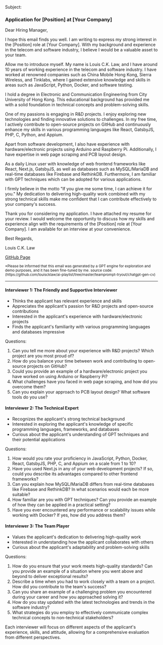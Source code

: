 Subject:

### Application for [Position] at [Your Company]

Dear Hiring Manager,

I hope this email finds you well. I am writing to express my strong interest in the [Position] role at [Your Company]. With my background and experience in the telecom and software industry, I believe I would be a valuable asset to your team.

Allow me to introduce myself. My name is Louis C.K. Law, and I have around 10 years of working experience in the telecom and software industry. I have worked at renowned companies such as China Mobile Hong Kong, Sierra Wireless, and Tinklabs, where I gained extensive knowledge and skills in areas such as JavaScript, Python, Docker, and software testing.

I hold a degree in Electronic and Communication Engineering from City University of Hong Kong. This educational background has provided me with a solid foundation in technical concepts and problem-solving skills.

One of my passions is engaging in R&D projects. I enjoy exploring new technologies and finding innovative solutions to challenges. In my free time, I actively contribute to open-source projects on GitHub and continuously enhance my skills in various programming languages like React, GatsbyJS, PHP, C, Python, and Appium.

Apart from software development, I also have experience with hardware/electronic projects using Arduino and Raspberry Pi. Additionally, I have expertise in web page scraping and PCB layout design.

As a daily Linux user with knowledge of web frontend frameworks like React, Next.js, GatsbyJS, as well as databases such as MySQL/MariaDB and real-time databases like Firebase and RethinkDB. Furthermore, I am familiar with GPT techniques which can be adopted for various applications.

I firmly believe in the motto "If you give me some time, I can achieve it for you." My dedication to delivering high-quality work combined with my strong technical skills make me confident that I can contribute effectively to your company's success.

Thank you for considering my application. I have attached my resume for your review. I would welcome the opportunity to discuss how my skills and experience align with the requirements of the [Position] role at [Your Company]. I am available for an interview at your convenience.

Best Regards,

Louis C.K. Law

[GitHub Page](https://louiscklaw.github.io)

<sub>
*Please be informed that this email was generated by a GPT engine for exploration and demo purposes, and it has been fine-tuned by me.
source code: (https://github.com/louiscklaw/ai-playlist/tree/master/teamprompt-tryout/chatgpt-gen-cv)
</sub>

---

#### Interviewer 1: The Friendly and Supportive Interviewer

- Thinks the applicant has relevant experience and skills
- Appreciates the applicant's passion for R&D projects and open-source contributions
- Interested in the applicant's experience with hardware/electronic projects
- Finds the applicant's familiarity with various programming languages and databases impressive

Questions:
1. Can you tell me more about your experience with R&D projects? Which project are you most proud of?
2. How do you balance your time between work and contributing to open-source projects on GitHub?
3. Could you provide an example of a hardware/electronic project you have worked on using Arduino or Raspberry Pi?
4. What challenges have you faced in web page scraping, and how did you overcome them?
5. Can you explain your approach to PCB layout design? What software tools do you use?

#### Interviewer 2: The Technical Expert

- Recognizes the applicant's strong technical background
- Interested in exploring the applicant's knowledge of specific programming languages, frameworks, and databases
- Curious about the applicant's understanding of GPT techniques and their potential applications

Questions:
1. How would you rate your proficiency in JavaScript, Python, Docker, React, GatsbyJS, PHP, C, and Appium on a scale from 1 to 10?
2. Have you used Next.js in any of your web development projects? If so, could you describe its advantages compared to other frontend frameworks?
3. Can you explain how MySQL/MariaDB differs from real-time databases like Firebase and RethinkDB? In what scenarios would each be more suitable?
4. How familiar are you with GPT techniques? Can you provide an example of how they can be applied in a practical setting?
5. Have you ever encountered any performance or scalability issues while working with Docker? If yes, how did you address them?

#### Interviewer 3: The Team Player

- Values the applicant's dedication to delivering high-quality work
- Interested in understanding how the applicant collaborates with others
- Curious about the applicant's adaptability and problem-solving skills

Questions:
1. How do you ensure that your work meets high-quality standards? Can you provide an example of a situation where you went above and beyond to deliver exceptional results?
2. Describe a time when you had to work closely with a team on a project. How did you contribute to the team's success?
3. Can you share an example of a challenging problem you encountered during your career and how you approached solving it?
4. How do you stay updated with the latest technologies and trends in the software industry?
5. What strategies do you employ to effectively communicate complex technical concepts to non-technical stakeholders?

Each interviewer will focus on different aspects of the applicant's experience, skills, and attitude, allowing for a comprehensive evaluation from different perspectives.
